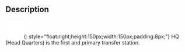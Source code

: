 ## Description
![](static/locations/location-hq.png "HQ Image"){: style="float:right;height:150px;width:150px;padding:8px;"}
HQ (Head Quarters) is the first and primary transfer station.